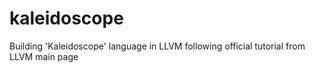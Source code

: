 # kaleidoscope
Building 'Kaleidoscope' language in LLVM following official tutorial from LLVM main page
